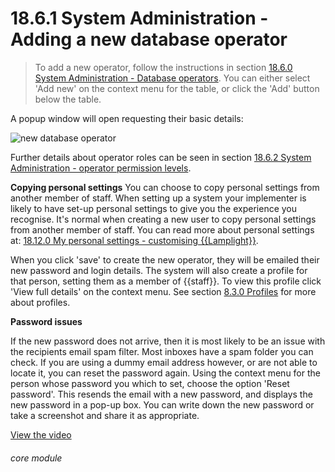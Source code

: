 # 18.6.1    System Administration - Adding a new database operator

> To add a new operator, follow the instructions in section [18.6.0  System Administration - Database operators](/help/index/v/{{version}}/p/18.6.0). You can either select 'Add new' on the context menu for the table, or click the 'Add' button below the table. 

A popup window will open requesting their basic details:

![new database operator]({{imgpath}}150a.png)

Further details about operator roles can be seen in section [18.6.2  System Administration - operator permission levels](/help/index/v/{{version}}/p/18.6.2).

**Copying personal settings**
You can choose to copy personal settings from another member of staff. When setting up a system your implementer is likely to have set-up personal settings to give you the experience you recognise. It's normal when creating a new user to copy personal settings from another member of staff. You can read more about personal settings at: [18.12.0  My personal settings - customising {{Lamplight}}](/help/index/v/{{version}}/p/18.12.0). 

When you click 'save' to create the new operator, they will be emailed their new password and login details. The system will also create a profile for that person, setting them as a member of {{staff}}. To view this profile click 'View full details' on the context menu. See section [8.3.0  Profiles](/help/index/v/{{version}}/p/8.3.0) for more about profiles. 

**Password issues**

If the new password does not arrive, then it is most likely to be an issue with the recipients email spam filter. Most inboxes have a spam folder you can check. If you are using a dummy email address however, or are not able to locate it, you can reset the password again.  Using the context menu for the person whose password you which to set, choose the option 'Reset password'. This resends the email with a new password, and displays the new password in a pop-up box. You can write down the new password or take a screenshot and share it as appropriate.

[View the video](/help/video/id/42)
###### core module

